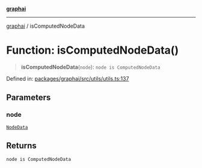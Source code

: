 [**graphai**](../README.md)

***

[graphai](../globals.md) / isComputedNodeData

# Function: isComputedNodeData()

> **isComputedNodeData**(`node`): `node is ComputedNodeData`

Defined in: [packages/graphai/src/utils/utils.ts:137](https://github.com/kawamataryo/graphai/blob/5c4c4325bb275f17c58187664137731b5dc52a39/packages/graphai/src/utils/utils.ts#L137)

## Parameters

### node

[`NodeData`](../type-aliases/NodeData.md)

## Returns

`node is ComputedNodeData`
